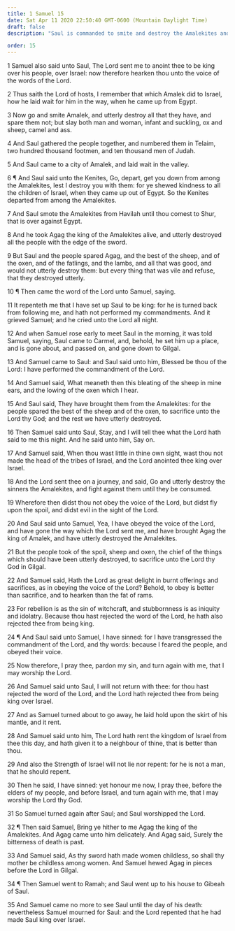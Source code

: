 ```yaml
---
title: 1 Samuel 15
date: Sat Apr 11 2020 22:50:40 GMT-0600 (Mountain Daylight Time)
draft: false
description: "Saul is commanded to smite and destroy the Amalekites and all that they have—He saves some animals to sacrifice—Saul is rejected as king and told that to obey is better than sacrifice—Samuel destroys Agag."

order: 15
---
```

    
1 Samuel also said unto Saul, The Lord sent me to anoint thee to be king over his people, over Israel: now therefore hearken thou unto the voice of the words of the Lord.

2 Thus saith the Lord of hosts, I remember that which Amalek did to Israel, how he laid wait for him in the way, when he came up from Egypt.

3 Now go and smite Amalek, and utterly destroy all that they have, and spare them not; but slay both man and woman, infant and suckling, ox and sheep, camel and ass.

4 And Saul gathered the people together, and numbered them in Telaim, two hundred thousand footmen, and ten thousand men of Judah.

5 And Saul came to a city of Amalek, and laid wait in the valley.

6 ¶ And Saul said unto the Kenites, Go, depart, get you down from among the Amalekites, lest I destroy you with them: for ye shewed kindness to all the children of Israel, when they came up out of Egypt. So the Kenites departed from among the Amalekites.

7 And Saul smote the Amalekites from Havilah until thou comest to Shur, that is over against Egypt.

8 And he took Agag the king of the Amalekites alive, and utterly destroyed all the people with the edge of the sword.

9 But Saul and the people spared Agag, and the best of the sheep, and of the oxen, and of the fatlings, and the lambs, and all that was good, and would not utterly destroy them: but every thing that was vile and refuse, that they destroyed utterly.

10 ¶ Then came the word of the Lord unto Samuel, saying.

11 It repenteth me that I have set up Saul to be king: for he is turned back from following me, and hath not performed my commandments. And it grieved Samuel; and he cried unto the Lord all night.

12 And when Samuel rose early to meet Saul in the morning, it was told Samuel, saying, Saul came to Carmel, and, behold, he set him up a place, and is gone about, and passed on, and gone down to Gilgal.

13 And Samuel came to Saul: and Saul said unto him, Blessed be thou of the Lord: I have performed the commandment of the Lord.

14 And Samuel said, What meaneth then this bleating of the sheep in mine ears, and the lowing of the oxen which I hear.

15 And Saul said, They have brought them from the Amalekites: for the people spared the best of the sheep and of the oxen, to sacrifice unto the Lord thy God; and the rest we have utterly destroyed.

16 Then Samuel said unto Saul, Stay, and I will tell thee what the Lord hath said to me this night. And he said unto him, Say on.

17 And Samuel said, When thou wast little in thine own sight, wast thou not made the head of the tribes of Israel, and the Lord anointed thee king over Israel.

18 And the Lord sent thee on a journey, and said, Go and utterly destroy the sinners the Amalekites, and fight against them until they be consumed.

19 Wherefore then didst thou not obey the voice of the Lord, but didst fly upon the spoil, and didst evil in the sight of the Lord.

20 And Saul said unto Samuel, Yea, I have obeyed the voice of the Lord, and have gone the way which the Lord sent me, and have brought Agag the king of Amalek, and have utterly destroyed the Amalekites.

21 But the people took of the spoil, sheep and oxen, the chief of the things which should have been utterly destroyed, to sacrifice unto the Lord thy God in Gilgal.

22 And Samuel said, Hath the Lord as great delight in burnt offerings and sacrifices, as in obeying the voice of the Lord? Behold, to obey is better than sacrifice, and to hearken than the fat of rams.

23 For rebellion is as the sin of witchcraft, and stubbornness is as iniquity and idolatry. Because thou hast rejected the word of the Lord, he hath also rejected thee from being king.

24 ¶ And Saul said unto Samuel, I have sinned: for I have transgressed the commandment of the Lord, and thy words: because I feared the people, and obeyed their voice.

25 Now therefore, I pray thee, pardon my sin, and turn again with me, that I may worship the Lord.

26 And Samuel said unto Saul, I will not return with thee: for thou hast rejected the word of the Lord, and the Lord hath rejected thee from being king over Israel.

27 And as Samuel turned about to go away, he laid hold upon the skirt of his mantle, and it rent.

28 And Samuel said unto him, The Lord hath rent the kingdom of Israel from thee this day, and hath given it to a neighbour of thine, that is better than thou.

29 And also the Strength of Israel will not lie nor repent: for he is not a man, that he should repent.

30 Then he said, I have sinned: yet honour me now, I pray thee, before the elders of my people, and before Israel, and turn again with me, that I may worship the Lord thy God.

31 So Samuel turned again after Saul; and Saul worshipped the Lord.

32 ¶ Then said Samuel, Bring ye hither to me Agag the king of the Amalekites. And Agag came unto him delicately. And Agag said, Surely the bitterness of death is past.

33 And Samuel said, As thy sword hath made women childless, so shall thy mother be childless among women. And Samuel hewed Agag in pieces before the Lord in Gilgal.

34 ¶ Then Samuel went to Ramah; and Saul went up to his house to Gibeah of Saul.

35 And Samuel came no more to see Saul until the day of his death: nevertheless Samuel mourned for Saul: and the Lord repented that he had made Saul king over Israel.
